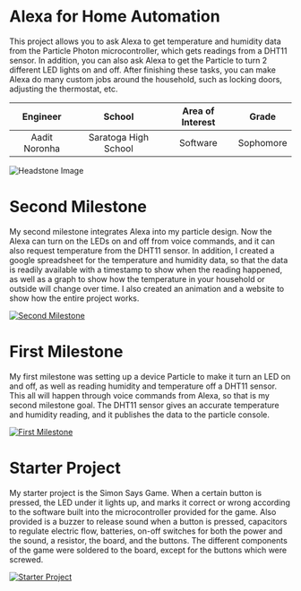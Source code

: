 ﻿# Alexa for Home Automation
This project allows you to ask Alexa to get temperature and humidity data from the Particle Photon microcontroller, which gets readings from a DHT11 sensor. In addition, you can also ask Alexa to get the Particle to turn 2 different LED lights on and off. After finishing these tasks, you can make Alexa do many custom jobs around the household, such as locking doors, adjusting the thermostat, etc.

| **Engineer** | **School** | **Area of Interest** | **Grade** |
|:--:|:--:|:--:|:--:|
| Aadit Noronha | Saratoga High School | Software | Sophomore

![Headstone Image](https://lh3.googleusercontent.com/pw/AM-JKLViqdJdjJvaxBJTmg5RLGRmwOTFj3Notd3NRrMl5RzB34ISUUNO6FgrW0owNzNHPq2G0PJiZr9jniK0U8lj3wyKJrbjEJOoYgMqcg0vSZlRzMUix3YqDVnJQv3tlq8BtCcCJVRwhnOPxVLrGS69qJs=s903-no?authuser=0)

# Second Milestone
My second milestone integrates Alexa into my particle design. Now the Alexa can turn on the LEDs on and off from voice commands, and it can also request temperature from the DHT11 sensor. In addition, I created a google spreadsheet for the temperature and humidity data, so that the data is readily available with a timestamp to show when the reading happened, as well as a graph to show how the temperature in your household or outside will change over time. I also created an animation and a website to show how the entire project works.

[![Second Milestone](https://i3.ytimg.com/vi/OTaGKEeXQJU/maxresdefault.jpg)](https://www.youtube.com/watch?v=OTaGKEeXQJU)
# First Milestone
  

My first milestone was setting up a device Particle to make it turn an LED on and off, as well as reading humidity and temperature off a DHT11 sensor. This all will happen through voice commands from Alexa, so that is my second milestone goal. The DHT11 sensor gives an accurate temperature and humidity reading, and it publishes the data to the particle console.

[![First Milestone](https://img.youtube.com/vi/MNCzu0k8nZo/sddefault.jpg)](https://www.youtube.com/watch?v=MNCzu0k8nZo)

# Starter Project

My starter project is the Simon Says Game. When a certain button is pressed, the LED under it lights up, and marks it correct or wrong according to the software built into the microcontroller provided for the game. Also provided is a buzzer to release sound when a button is pressed, capacitors to regulate electric flow, batteries, on-off switches for both the power and the sound, a resistor, the board, and the buttons. The different components of the game were soldered to the board, except for the buttons which were screwed. 

[![Starter Project](https://i3.ytimg.com/vi/maXB5fdWOFg/maxresdefault.jpg)](https://www.youtube.com/watch?v=maXB5fdWOFg)
